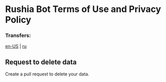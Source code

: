 # Rushia Bot Terms of Use and Privacy Policy

###  Transfers:
[en-US]() | [ru]()

## Request to delete data
Create a pull request to delete your data.
